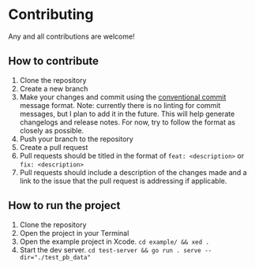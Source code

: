 # Contributing

Any and all contributions are welcome!

## How to contribute

1. Clone the repository
2. Create a new branch
3. Make your changes and commit using the [conventional commit](https://www.conventionalcommits.org/en/v1.0.0/) message format. Note: currently there is no linting for commit messages, but I plan to add it in the future. This will help generate changelogs and release notes. For now, try to follow the format as closely as possible.
4. Push your branch to the repository
5. Create a pull request
6. Pull requests should be titled in the format of `feat: <description>` or `fix: <description>`
7. Pull requests should include a description of the changes made and a link to the issue that the pull request is addressing if applicable.

## How to run the project

1. Clone the repository
2. Open the project in your Terminal
3. Open the example project in Xcode. `cd example/ && xed .`
4. Start the dev server. `cd test-server && go run . serve --dir="./test_pb_data"`
